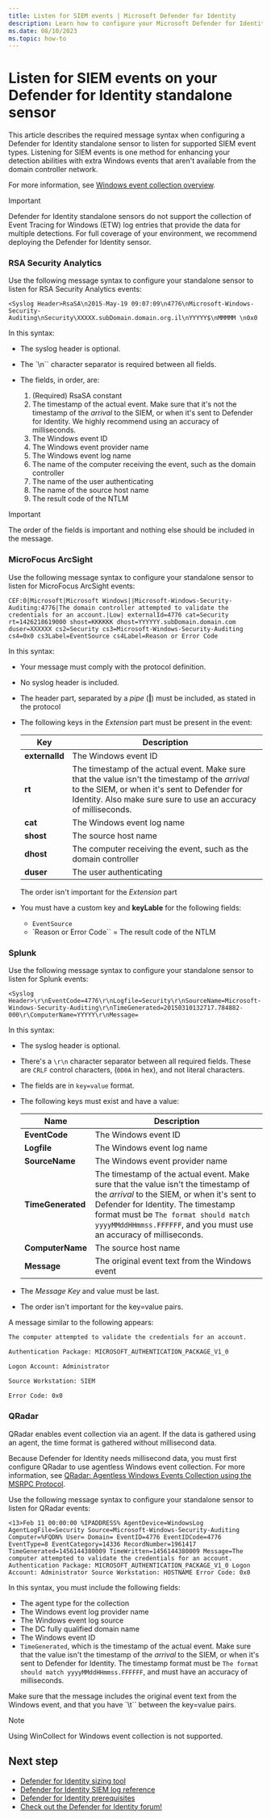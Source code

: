 ```yaml
---
title: Listen for SIEM events | Microsoft Defender for Identity
description: Learn how to configure your Microsoft Defender for Identity sensor to listen for SIEM events and enhance your detection abilities with extra Windows events.
ms.date: 08/10/2023
ms.topic: how-to
---
```


# Listen for SIEM events on your Defender for Identity standalone sensor

This article describes the required message syntax when configuring a Defender for Identity standalone sensor to listen for supported SIEM event types. Listening for SIEM events is one method for enhancing your detection abilities with extra Windows events that aren't available from the domain controller network.

For more information, see [Windows event collection overview](event-collection-overview.md).

> [!IMPORTANT]
> Defender for Identity standalone sensors do not support the collection of Event Tracing for Windows (ETW) log entries that provide the data for multiple detections. For full coverage of your environment, we recommend deploying the Defender for Identity sensor.

### RSA Security Analytics

Use the following message syntax to configure your standalone sensor to listen for RSA Security Analytics events:

```text
<Syslog Header>RsaSA\n2015-May-19 09:07:09\n4776\nMicrosoft-Windows-Security-Auditing\nSecurity\XXXXX.subDomain.domain.org.il\nYYYYY$\nMMMMM \n0x0
```

In this syntax:

- The syslog header is optional.

- The `\n`` character separator is required between all fields.

- The fields, in order, are:

  1. (Required) RsaSA constant
  1. The timestamp of the actual event. Make sure that it's not the timestamp of the *arrival* to the SIEM, or when it's sent to Defender for Identity. We highly recommend using an accuracy of milliseconds.
  1. The Windows event ID
  1. The Windows event provider name
  1. The Windows event log name
  1. The name of the computer receiving the event, such as the domain controller
  1. The name of the user authenticating
  1. The name of the source host name
  1. The result code of the NTLM

> [!IMPORTANT]
> The order of the fields is important and nothing else should be included in the message.

### MicroFocus ArcSight

Use the following message syntax to configure your standalone sensor to listen for MicroFocus ArcSight events:

```text
CEF:0|Microsoft|Microsoft Windows||Microsoft-Windows-Security-Auditing:4776|The domain controller attempted to validate the credentials for an account.|Low| externalId=4776 cat=Security rt=1426218619000 shost=KKKKKK dhost=YYYYYY.subDomain.domain.com duser=XXXXXX cs2=Security cs3=Microsoft-Windows-Security-Auditing cs4=0x0 cs3Label=EventSource cs4Label=Reason or Error Code
```

In this syntax:

- Your message must comply with the protocol definition.

- No syslog header is included.

- The header part, separated by a *pipe* (**|**) must be included, as stated in the protocol

- The following keys in the *Extension* part must be present in the event:

    |Key  |Description  |
    |---------|---------|
    |**externalId**     | The Windows event ID        |
    |**rt**     | The timestamp of the actual event. Make sure that the value isn't the timestamp of the *arrival* to the SIEM, or when it's sent to Defender for Identity. Also make sure sure to use an accuracy of milliseconds.   |
    |**cat**     |     The Windows event log name    |
    |**shost**     |   The source host name      |
    |**dhost**     |   The computer receiving the event, such as the domain controller      |
    |**duser**     |    The user authenticating     |
    
    The order isn't important for the *Extension* part

- You must have a custom key and **keyLable** for the following fields:

    - `EventSource`
    - `Reason or Error Code`` = The result code of the NTLM

### Splunk

Use the following message syntax to configure your standalone sensor to listen for Splunk events:

```text
<Syslog Header>\r\nEventCode=4776\r\nLogfile=Security\r\nSourceName=Microsoft-Windows-Security-Auditing\r\nTimeGenerated=20150310132717.784882-000\r\ComputerName=YYYYY\r\nMessage=
```

In this syntax:

- The syslog header is optional.

- There's a `\r\n` character separator between all required fields. These are `CRLF` control characters, (`0D0A` in hex), and not literal characters.

- The fields are in `key=value` format.

- The following keys must exist and have a value:

    |Name  |Description  |
    |---------|---------|
    |**EventCode**     |   The Windows event ID      |
    |**Logfile**     |The Windows event log name         |
    |**SourceName**     |   The Windows event provider name      |
    |**TimeGenerated**     |    The timestamp of the actual event. Make sure that the value isn't the timestamp of the *arrival* to the SIEM, or when it's sent to Defender for Identity. The timestamp format must be `The format should match yyyyMMddHHmmss.FFFFFF`, and you must use an accuracy of milliseconds.    |
    |**ComputerName**     |    The source host name     |
    |**Message**     |     The original event text from the Windows event    |

- The *Message Key* and value must be last.

- The order isn't important for the key=value pairs.

A message similar to the following appears:

```bash
The computer attempted to validate the credentials for an account.

Authentication Package: MICROSOFT_AUTHENTICATION_PACKAGE_V1_0

Logon Account: Administrator

Source Workstation: SIEM

Error Code: 0x0
```


### QRadar

QRadar enables event collection via an agent. If the data is gathered using an agent, the time format is gathered without millisecond data.

Because Defender for Identity needs millisecond data, you must first configure QRadar to use agentless Windows event collection. For more information, see [QRadar: Agentless Windows Events Collection using the MSRPC Protocol](https://www.ibm.com/support/pages/qradar-agentless-windows-events-collection-using-msrpc-protocol-msrpc-faq).

Use the following message syntax to configure your standalone sensor to listen for QRadar events:

```text
<13>Feb 11 00:00:00 %IPADDRESS% AgentDevice=WindowsLog AgentLogFile=Security Source=Microsoft-Windows-Security-Auditing Computer=%FQDN% User= Domain= EventID=4776 EventIDCode=4776 EventType=8 EventCategory=14336 RecordNumber=1961417 TimeGenerated=1456144380009 TimeWritten=1456144380009 Message=The computer attempted to validate the credentials for an account. Authentication Package: MICROSOFT_AUTHENTICATION_PACKAGE_V1_0 Logon Account: Administrator Source Workstation: HOSTNAME Error Code: 0x0
```

In this syntax, you must include the following fields:

- The agent type for the collection
- The Windows event log provider name
- The Windows event log source
- The DC fully qualified domain name
- The Windows event ID
- `TimeGenerated`, which is the timestamp of the actual event. Make sure that the value isn't the timestamp of the *arrival* to the SIEM, or when it's sent to Defender for Identity. The timestamp format must be `The format should match yyyyMMddHHmmss.FFFFFF`, and must have an accuracy of milliseconds.

Make sure that the message includes the original event text from the Windows event, and that you have `\t`` between the key=value pairs.

>[!NOTE]
> Using WinCollect for Windows event collection is not supported.

## Next step

- [Defender for Identity sizing tool](<https://aka.ms/mdi/sizingtool>)
- [Defender for Identity SIEM log reference](../cef-format-sa.md)
- [Defender for Identity prerequisites](prerequisites.md)
- [Check out the Defender for Identity forum!](<https://aka.ms/MDIcommunity>)
